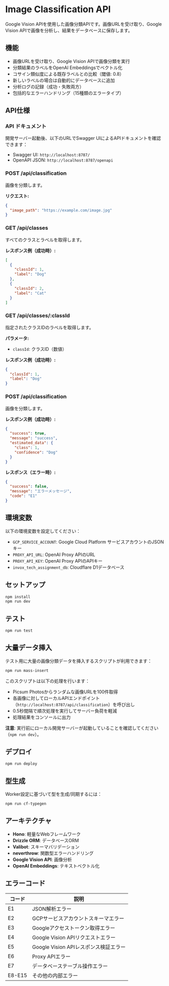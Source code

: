 # Image Classification API

Google Vision APIを使用した画像分類APIです。画像URLを受け取り、Google Vision APIで画像を分析し、結果をデータベースに保存します。

## 機能

- 画像URLを受け取り、Google Vision APIで画像分類を実行
- 分類結果のラベルをOpenAI Embeddingsでベクトル化
- コサイン類似度による既存ラベルとの比較（閾値: 0.8）
- 新しいラベルの場合は自動的にデータベースに追加
- 分析ログの記録（成功・失敗両方）
- 包括的なエラーハンドリング（15種類のエラータイプ）

## API仕様

### API ドキュメント

開発サーバー起動後、以下のURLでSwagger UIによるAPIドキュメントを確認できます：
- Swagger UI: `http://localhost:8787/`
- OpenAPI JSON: `http://localhost:8787/openapi`

### POST /api/classification

画像を分類します。

**リクエスト:**
```json
{
  "image_path": "https://example.com/image.jpg"
}
```

### GET /api/classes

すべてのクラスとラベルを取得します。

**レスポンス例（成功時）:**
```json
[
  {
    "classId": 1,
    "label": "Dog"
  },
  {
    "classId": 2,
    "label": "Cat"
  }
]
```

### GET /api/classes/:classId

指定されたクラスIDのラベルを取得します。

**パラメータ:**
- `classId`: クラスID（数値）

**レスポンス例（成功時）:**
```json
{
  "classId": 1,
  "label": "Dog"
}
```

### POST /api/classification

画像を分類します。

**レスポンス例（成功時）:**
```json
{
  "success": true,
  "message": "success",
  "estimated_data": {
    "class": 1,
    "confidence": "Dog"
  }
}
```

**レスポンス（エラー時）:**
```json
{
  "success": false,
  "message": "エラーメッセージ",
  "code": "E1"
}
```

## 環境変数

以下の環境変数を設定してください：

- `GCP_SERVICE_ACCOUNT`: Google Cloud Platform サービスアカウントのJSONキー
- `PROXY_API_URL`: OpenAI Proxy APIのURL
- `PROXY_API_KEY`: OpenAI Proxy APIのAPIキー
- `invox_tech_assignment_db`: Cloudflare D1データベース

## セットアップ

```bash
npm install
npm run dev
```

## テスト

```bash
npm run test
```

## 大量データ挿入

テスト用に大量の画像分類データを挿入するスクリプトが利用できます：

```bash
npm run mass-insert
```

このスクリプトは以下の処理を行います：
- Picsum Photosからランダムな画像URLを100件取得
- 各画像に対してローカルAPIエンドポイント（`http://localhost:8787/api/classification`）を呼び出し
- 0.5秒間隔で順次処理を実行してサーバー負荷を軽減
- 処理結果をコンソールに出力

**注意**: 実行前にローカル開発サーバーが起動していることを確認してください（`npm run dev`）。

## デプロイ

```bash
npm run deploy
```

## 型生成

Worker設定に基づいて型を生成/同期するには：

```bash
npm run cf-typegen
```

## アーキテクチャ

- **Hono**: 軽量なWebフレームワーク
- **Drizzle ORM**: データベースORM
- **Valibot**: スキーマバリデーション
- **neverthrow**: 関数型エラーハンドリング
- **Google Vision API**: 画像分析
- **OpenAI Embeddings**: テキストベクトル化

## エラーコード

| コード | 説明 |
|--------|------|
| E1 | JSON解析エラー |
| E2 | GCPサービスアカウントスキーマエラー |
| E3 | Googleアクセストークン取得エラー |
| E4 | Google Vision APIリクエストエラー |
| E5 | Google Vision APIレスポンス検証エラー |
| E6 | Proxy APIエラー |
| E7 | データベーステーブル操作エラー |
| E8-E15 | その他の内部エラー |
